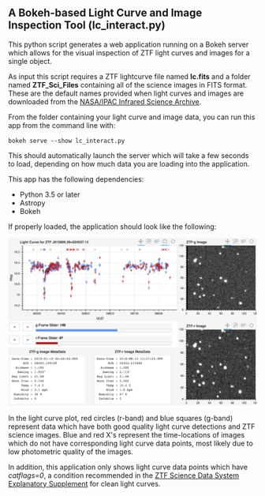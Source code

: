 ## A Bokeh-based Light Curve and Image Inspection Tool (lc_interact.py)

This python script generates a web application running on a Bokeh server which allows for the visual inspection of ZTF light curves and images for a single object.

As input this script requires a ZTF lightcurve file named **lc.fits** and a folder named **ZTF_Sci_Files** containing all of the science images in FITS format.  These are the default names provided when light curves and images are downloaded from the [NASA/IPAC Infrared Science Archive](https://irsa.ipac.caltech.edu/Missions/ztf.html). 

From the folder containing your light curve and image data, you can run this app from the command line with:

```
bokeh serve --show lc_interact.py
```

This should automatically launch the server which will take a few seconds to load, depending on how much data you are loading into the application.


This app has the following dependencies:

* Python 3.5 or later
* Astropy
* Bokeh

If properly loaded, the application should look like the following:

![Screenshot Image](./images/lc_interact_screenshot.png)

In the light curve plot, red circles (r-band) and blue squares (g-band) represent data which have both good quality light curve detections and ZTF science images.  Blue and red X's represent the time-locations of images which do not have corresponding light curve data points, most likely due to low photometric quality of the images.

In addition, this application only shows light curve data points which have *catflags=0*, a condition recommended in the [ZTF Science Data System Explanatory Supplement](http://web.ipac.caltech.edu/staff/fmasci/ztf/ztf_pipelines_deliverables.pdf) for clean light curves.
